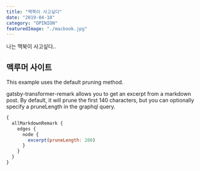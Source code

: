 ```yaml
---
title: "맥북이 사고싶다"
date: "2019-04-18"
category: "OPINION"
featuredImage: "./macbook.jpg"
---
```


나는 맥북이 사고싶다..

## 맥루머 사이트

This example uses the default pruning method.

gatsby-transformer-remark allows you to get an excerpt from a markdown post. By default, it will prune the first 140 characters, but you can optionally specify a pruneLength in the graphql query.
<!-- end -->

```javascript
{
  allMarkdownRemark {
    edges {
      node {
        excerpt(pruneLength: 280)
      }
    }
  }
}
```